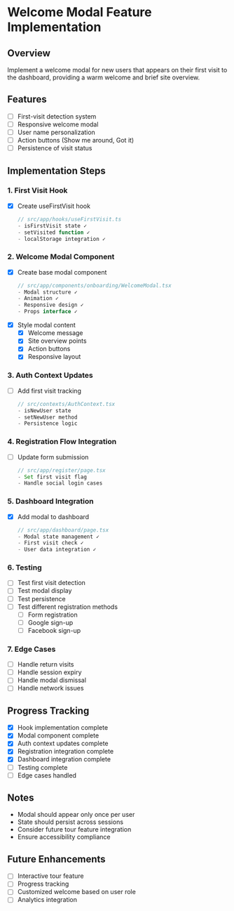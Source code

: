 # Welcome Modal Feature Implementation

## Overview
Implement a welcome modal for new users that appears on their first visit to the dashboard, providing a warm welcome and brief site overview.

## Features
- [ ] First-visit detection system
- [ ] Responsive welcome modal
- [ ] User name personalization
- [ ] Action buttons (Show me around, Got it)
- [ ] Persistence of visit status

## Implementation Steps

### 1. First Visit Hook
- [x] Create useFirstVisit hook
  ```typescript
  // src/app/hooks/useFirstVisit.ts
  - isFirstVisit state ✓
  - setVisited function ✓
  - localStorage integration ✓
  ```

### 2. Welcome Modal Component
- [x] Create base modal component
  ```typescript
  // src/app/components/onboarding/WelcomeModal.tsx
  - Modal structure ✓
  - Animation ✓
  - Responsive design ✓
  - Props interface ✓
  ```
- [x] Style modal content
  - [x] Welcome message
  - [x] Site overview points
  - [x] Action buttons
  - [x] Responsive layout

### 3. Auth Context Updates
- [ ] Add first visit tracking
  ```typescript
  // src/contexts/AuthContext.tsx
  - isNewUser state
  - setNewUser method
  - Persistence logic
  ```

### 4. Registration Flow Integration
- [ ] Update form submission
  ```typescript
  // src/app/register/page.tsx
  - Set first visit flag
  - Handle social login cases
  ```

### 5. Dashboard Integration
- [x] Add modal to dashboard
  ```typescript
  // src/app/dashboard/page.tsx
  - Modal state management ✓
  - First visit check ✓
  - User data integration ✓
  ```

### 6. Testing
- [ ] Test first visit detection
- [ ] Test modal display
- [ ] Test persistence
- [ ] Test different registration methods
  - [ ] Form registration
  - [ ] Google sign-up
  - [ ] Facebook sign-up

### 7. Edge Cases
- [ ] Handle return visits
- [ ] Handle session expiry
- [ ] Handle modal dismissal
- [ ] Handle network issues

## Progress Tracking
- [x] Hook implementation complete
- [x] Modal component complete
- [x] Auth context updates complete
- [x] Registration integration complete
- [x] Dashboard integration complete
- [ ] Testing complete
- [ ] Edge cases handled

## Notes
- Modal should appear only once per user
- State should persist across sessions
- Consider future tour feature integration
- Ensure accessibility compliance

## Future Enhancements
- [ ] Interactive tour feature
- [ ] Progress tracking
- [ ] Customized welcome based on user role
- [ ] Analytics integration 